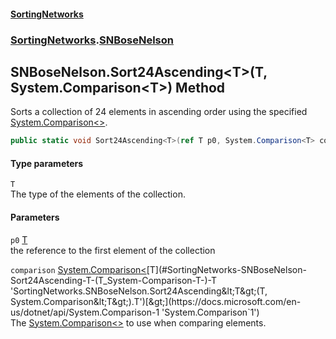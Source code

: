 #### [SortingNetworks](./index.md 'index')
### [SortingNetworks](./SortingNetworks.md 'SortingNetworks').[SNBoseNelson](./SortingNetworks-SNBoseNelson.md 'SortingNetworks.SNBoseNelson')
## SNBoseNelson.Sort24Ascending&lt;T&gt;(T, System.Comparison&lt;T&gt;) Method
Sorts a collection of 24 elements in ascending order using the specified [System.Comparison&lt;&gt;](https://docs.microsoft.com/en-us/dotnet/api/System.Comparison-1 'System.Comparison`1').  
```csharp
public static void Sort24Ascending<T>(ref T p0, System.Comparison<T> comparison);
```
#### Type parameters
<a name='SortingNetworks-SNBoseNelson-Sort24Ascending-T-(T_System-Comparison-T-)-T'></a>
`T`  
The type of the elements of the collection.  
  
#### Parameters
<a name='SortingNetworks-SNBoseNelson-Sort24Ascending-T-(T_System-Comparison-T-)-p0'></a>
`p0` [T](#SortingNetworks-SNBoseNelson-Sort24Ascending-T-(T_System-Comparison-T-)-T 'SortingNetworks.SNBoseNelson.Sort24Ascending&lt;T&gt;(T, System.Comparison&lt;T&gt;).T')  
the reference to the first element of the collection  
  
<a name='SortingNetworks-SNBoseNelson-Sort24Ascending-T-(T_System-Comparison-T-)-comparison'></a>
`comparison` [System.Comparison&lt;](https://docs.microsoft.com/en-us/dotnet/api/System.Comparison-1 'System.Comparison`1')[T](#SortingNetworks-SNBoseNelson-Sort24Ascending-T-(T_System-Comparison-T-)-T 'SortingNetworks.SNBoseNelson.Sort24Ascending&lt;T&gt;(T, System.Comparison&lt;T&gt;).T')[&gt;](https://docs.microsoft.com/en-us/dotnet/api/System.Comparison-1 'System.Comparison`1')  
The [System.Comparison&lt;&gt;](https://docs.microsoft.com/en-us/dotnet/api/System.Comparison-1 'System.Comparison`1') to use when comparing elements.  
  
